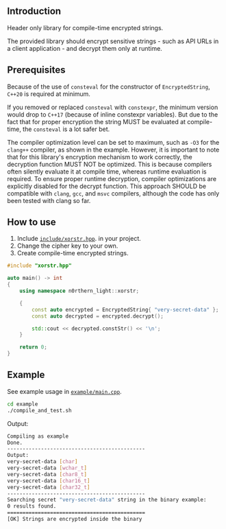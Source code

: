 ## Introduction
Header only library for compile-time encrypted strings.

The provided library should encrypt sensitive strings - such as API URLs in a client application - and decrypt them only at runtime.

## Prerequisites
Because of the use of `consteval` for the constructor of `EncryptedString`, `C++20` is required at minimum.

If you removed or replaced `consteval` with `constexpr`, the minimum version would drop to `C++17` (because of inline constexpr variables). But due to the fact that for proper encryption the string MUST be evaluated at compile-time, the `consteval` is a lot safer bet.

The compiler optimization level can be set to maximum, such as `-O3` for the `clang++` compiler, as shown in the example. However, it is important to note that for this library's encryption mechanism to work correctly, the decryption function MUST NOT be optimized. This is because compilers often silently evaluate it at compile time, whereas runtime evaluation is required. To ensure proper runtime decryption, compiler optimizations are explicitly disabled for the decrypt function. This approach SHOULD be compatible with `clang`, `gcc`, and `msvc` compilers, although the code has only been tested with clang so far.

## How to use
1. Include [`include/xorstr.hpp`](include/xorstr.hpp). in your project.
2. Change the cipher key to your own.
3. Create compile-time encrypted strings.

```cpp
#include "xorstr.hpp"

auto main() -> int
{
    using namespace n0rthern_light::xorstr;

    {
        const auto encrypted = EncryptedString{ "very-secret-data" };
        const auto decrypted = encrypted.decrypt();

        std::cout << decrypted.constStr() << '\n';
    }

    return 0;
}
```
## Example
See example usage in [`example/main.cpp`](example/main.cpp).

```sh
cd example
./compile_and_test.sh
```

Output:
```sh
Compiling as example
Done.
---------------------------------------------
Output:
very-secret-data [char]
very-secret-data [wchar_t]
very-secret-data [char8_t]
very-secret-data [char16_t]
very-secret-data [char32_t]
---------------------------------------------
Searching secret "very-secret-data" string in the binary example:
0 results found.
=============================================
[OK] Strings are encrypted inside the binary
```
